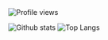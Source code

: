  <img src="https://gpvc.arturio.dev/furkatgofurov7" alt="Profile views"/>

![Github stats](https://github-readme-stats.vercel.app/api?username=furkatgofurov7&show_icons=true&count_private=false&include_all_commits=true&theme=tokyonight)
![Top Langs](https://github-readme-stats.vercel.app/api/top-langs/?username=furkatgofurov7&layout=compact&theme=tokyonight)
